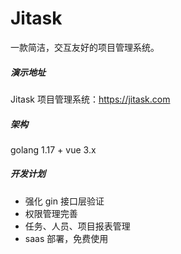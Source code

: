 # Jitask
一款简洁，交互友好的项目管理系统。

##### 演示地址
Jitask 项目管理系统：https://jitask.com

##### 架构
golang 1.17 + vue 3.x

##### 开发计划
+ 强化 gin 接口层验证
+ 权限管理完善
+ 任务、人员、项目报表管理
+ saas 部署，免费使用